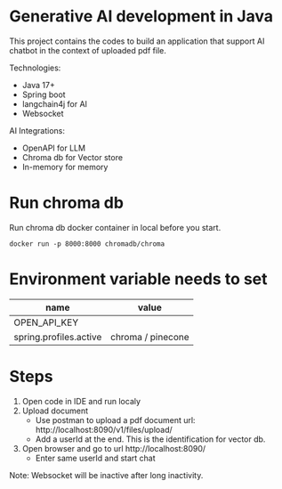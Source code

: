 # Generative AI development in Java
This project contains the codes to build an application that support AI chatbot in the context of uploaded pdf file.

Technologies:
- Java 17+
- Spring boot
- langchain4j for AI
- Websocket

AI Integrations:
- OpenAPI for LLM
- Chroma db for Vector store
- In-memory for memory

# Run chroma db 

Run chroma db docker container in local before you start.

    docker run -p 8000:8000 chromadb/chroma

# Environment variable needs to set

| name                   | value                 | 
|------------------------|-----------------------|
| OPEN_API_KEY           |                       | 
| spring.profiles.active | chroma / pinecone     | 

# Steps

1. Open code in IDE and run localy
2. Upload document
    - Use postman to upload a pdf document
        url: http://localhost:8090/v1/files/upload/<userId>
    - Add a userId at the end. This is the identification for vector db.
3. Open browser and go to url http://localhost:8090/
    - Enter same userId and start chat

Note: Websocket will be inactive after long inactivity.
